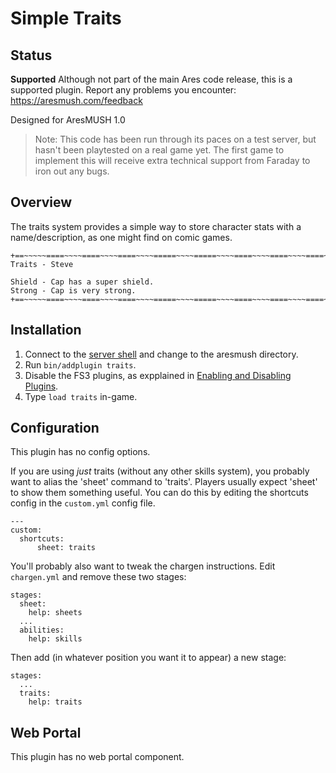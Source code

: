 # Simple Traits

## Status

**Supported** Although not part of the main Ares code release, this is a supported plugin.  Report any problems you encounter: https://aresmush.com/feedback

Designed for AresMUSH 1.0

> Note: This code has been run through its paces on a test server, but hasn't been playtested on a real game yet.   The first game to implement this will receive extra technical support from Faraday to iron out any bugs.

## Overview

The traits system provides a simple way to store character stats with a name/description, as one might find on comic games.

    +==~~~~~====~~~~====~~~~====~~~~=====~~~~=====~~~~====~~~~====~~~~====~~~~~==+
    Traits - Steve
    
    Shield - Cap has a super shield.
    Strong - Cap is very strong.
    +==~~~~~====~~~~====~~~~====~~~~=====~~~~=====~~~~====~~~~====~~~~====~~~~~==+

## Installation

1. Connect to the [server shell](https://aresmush.com/tutorials/code/extras/) and change to the aresmush directory.
2. Run `bin/addplugin traits`.
3. Disable the FS3 plugins, as expplained in [Enabling and Disabling Plugins](https://aresmush.com/tutorials/config/plugins/).
4. Type `load traits` in-game.

## Configuration

This plugin has no config options.

If you are using _just_ traits (without any other skills system), you probably want to alias the 'sheet' command to 'traits'.   Players usually expect 'sheet' to show them something useful.  You can do this by editing the shortcuts config in the `custom.yml` config file.

    ---
    custom:
      shortcuts:
          sheet: traits

You'll probably also want to tweak the chargen instructions.  Edit `chargen.yml` and remove these two stages:

    stages:
      sheet:
        help: sheets
      ...
      abilities:
        help: skills

Then add (in whatever position you want it to appear) a new stage:

    stages:
      ...
      traits:
        help: traits

## Web Portal

This plugin has no web portal component.
